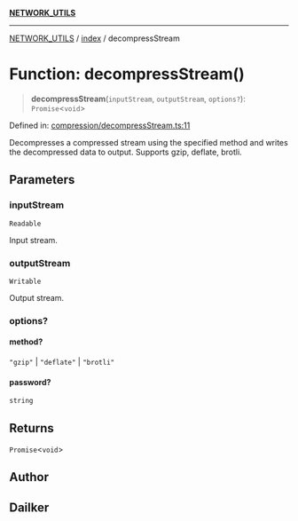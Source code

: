 [**NETWORK_UTILS**](../../README.md)

***

[NETWORK_UTILS](../../README.md) / [index](../README.md) / decompressStream

# Function: decompressStream()

> **decompressStream**(`inputStream`, `outputStream`, `options?`): `Promise`\<`void`\>

Defined in: [compression/decompressStream.ts:11](https://github.com/dailker/everyutil-js/blob/7799f3f003cb23f425be3f1c83c38483e2648188/src/compression/decompressStream.ts#L11)

Decompresses a compressed stream using the specified method and writes the decompressed data to output.
Supports gzip, deflate, brotli.

## Parameters

### inputStream

`Readable`

Input stream.

### outputStream

`Writable`

Output stream.

### options?

#### method?

`"gzip"` \| `"deflate"` \| `"brotli"`

#### password?

`string`

## Returns

`Promise`\<`void`\>

## Author

## Dailker
